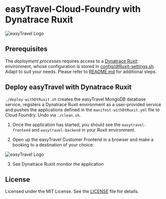 # easyTravel-Cloud-Foundry with Dynatrace Ruxit

![easyTravel Logo](https://github.com/dynatrace-innovationlab/easyTravel-Builder/blob/images/easyTravel-logo.png)

## Prerequisites

The *deployment processes* requires access to a [Dynatrace Ruxit](http://www.dynatrace.com/en/ruxit/) environment, whose configuration is stored in [config/dtRuxit-settings.sh](https://github.com/dynatrace-innovationlab/easyTravel-Cloud-Foundry/blob/master/config/dtRuxit-settings.sh). Adapt to suit your needs. Please refer to [README.md](https://github.com/dynatrace-innovationlab/easyTravel-Cloud-Foundry/blob/master/README.md) for additional steps.

## Deploy easyTravel with Dynatrace Ruxit

`./deploy-withDtRuxit.sh` creates the easyTravel MongoDB database service, registers a Dynatrace Ruxit environment as a user-provided service and pushes the applications defined in the `manifest-withDtRuxit.yml` file to Cloud Foundry. Undo via `./clean.sh`.

1) Once the application has started, you should see the `easytravel-frontend` and `easytravel-backend` in your Ruxit environment.

2) Open up the easyTravel Customer Frontend in a browser and make a booking to a destination of your choice:

![easyTravel Logo](https://github.com/dynatrace-innovationlab/easyTravel-Cloud-Foundry/blob/images/easytravel-booking.png)

3) See Dynatrace Ruxiit monitor the application

## License

Licensed under the MIT License. See the [LICENSE](https://github.com/dynatrace-innovationlab/easyTravel-Cloud-Foundry/blob/master/LICENSE) file for details.
